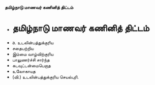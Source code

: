 **தமிழ்நாடு மாணவர் கணினித் திட்டம்**
- # தமிழ்நாடு மாணவர் கணினித் திட்டம்
- a. உடலின்பத்துக்குரிய
- சதைபற்றிய
- இம்மை வாழ்விற்குரிய
- பாலுணர்ச்சி சார்ந்த
- கடவுட்டன்மைபெறாத
- உலோகாயத
- (வி.) உடலின்பத்துக்குரிய செயல்புரி.

